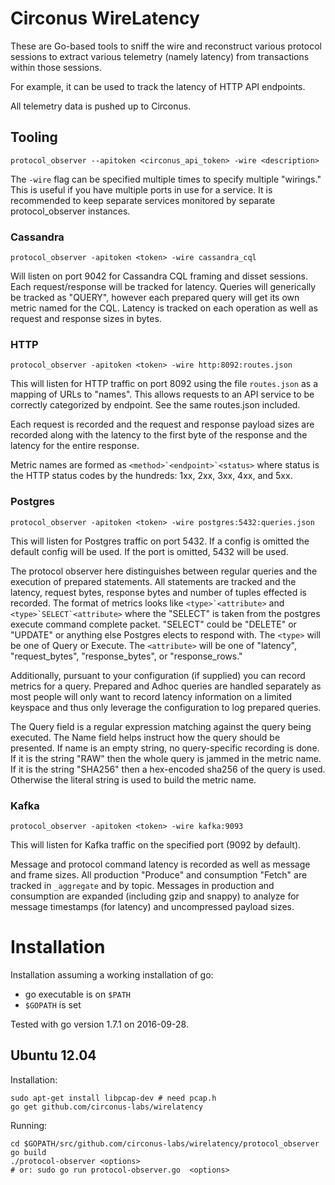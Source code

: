 # Circonus WireLatency

These are Go-based tools to sniff the wire and reconstruct various protocol
sessions to extract various telemetry (namely latency) from transactions
within those sessions.

For example, it can be used to track the latency of HTTP API endpoints.

All telemetry data is pushed up to Circonus.

## Tooling

```
protocol_observer --apitoken <circonus_api_token> -wire <description>
```

The `-wire` flag can be specified multiple times to specify multiple
"wirings."  This is useful if you have multiple ports in use for a
service.  It is recommended to keep separate services monitored by
separate protocol_observer instances.

### Cassandra

```
protocol_observer -apitoken <token> -wire cassandra_cql
```

Will listen on port 9042 for Cassandra CQL framing and disset sessions.
Each request/response will be tracked for latency.  Queries will generically
be tracked as "QUERY", however each prepared query will get its own
metric named for the CQL.  Latency is tracked on each operation as well
as request and response sizes in bytes.

### HTTP

```
protocol_observer -apitoken <token> -wire http:8092:routes.json
```

This will listen for HTTP traffic on port 8092 using the file `routes.json`
as a mapping of URLs to "names".  This allows requests to an API service
to be correctly categorized by endpoint.  See the same routes.json included.

Each request is recorded and the request and response payload sizes are
recorded along with the latency to the first byte of the response and the
latency for the entire response.

Metric names are formed as ``<method>`<endpoint>`<status>`` where status is
the HTTP status codes by the hundreds: 1xx, 2xx, 3xx, 4xx, and 5xx.

### Postgres

```
protocol_observer -apitoken <token> -wire postgres:5432:queries.json
```

This will listen for Postgres traffic on port 5432.  If a config is omitted
the default config will be used.  If the port is omitted, 5432 will be used.

The protocol observer here distinguishes between regular queries and the
execution of prepared statements.  All statements are tracked and the
latency, request bytes, response bytes and number of tuples effected is
recorded.  The format of metrics looks like ``<type>`<attribute>``
and ``<type>`SELECT`<attribute>`` where the "SELECT" is taken from the postgres
execute command complete packet.  "SELECT" could be "DELETE" or "UPDATE" or
anything else Postgres elects to respond with.  The `<type>` will be one of
Query or Execute.  The `<attribute>` will be one of "latency", "request_bytes",
"response_bytes", or "response_rows."

Additionally, pursuant to your configuration (if supplied) you can record
metrics for a query.  Prepared and Adhoc queries are handled separately as
most people will only want to record latency information on a limited keyspace
and thus only leverage the configuration to log prepared queries.

The Query field is a regular expression matching against the query being
executed.  The Name field helps instruct how the query should be presented.
If name is an empty string, no query-specific recording is done.  If it is the
string "RAW" then the whole query is jammed in the metric name.  If it is the
string "SHA256" then a hex-encoded sha256 of the query is used.  Otherwise
the literal string is used to build the metric name.

### Kafka

```
protocol_observer -apitoken <token> -wire kafka:9093
```

This will listen for Kafka traffic on the specified port (9092 by default).

Message and protocol command latency is recorded as well as message and frame
sizes.  All production "Produce" and consumption "Fetch" are tracked in
`_aggregate` and by topic.  Messages in production and consumption are expanded
(including gzip and snappy) to analyze for message timestamps (for latency) and
uncompressed payload sizes.


# Installation

Installation assuming a working installation of go:

- go executable is on `$PATH`
- `$GOPATH` is set

Tested with go version 1.7.1 on 2016-09-28.

## Ubuntu 12.04

Installation:
```
sudo apt-get install libpcap-dev # need pcap.h
go get github.com/circonus-labs/wirelatency
```

Running:
```
cd $GOPATH/src/github.com/circonus-labs/wirelatency/protocol_observer
go build
./protocol-observer <options>
# or: sudo go run protocol-observer.go  <options>
```
